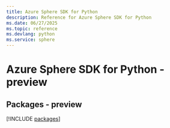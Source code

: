 ```yaml
---
title: Azure Sphere SDK for Python
description: Reference for Azure Sphere SDK for Python
ms.date: 06/27/2025
ms.topic: reference
ms.devlang: python
ms.service: sphere
---
```

# Azure Sphere SDK for Python - preview
## Packages - preview
[!INCLUDE [packages](sphere-index.md)]